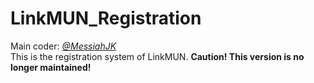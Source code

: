 # LinkMUN_Registration 
Main coder: *[@MessiahJK](https://github.com/MessiahJK)*  
This is the registration system of LinkMUN. 
**Caution! This version is no longer maintained!**
